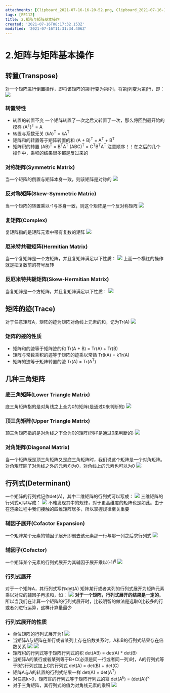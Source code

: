 ```yaml
---
attachments: [Clipboard_2021-07-16-16-20-52.png, Clipboard_2021-07-16-16-35-59.png, Clipboard_2021-07-16-17-07-55.png, Clipboard_2021-07-16-17-08-08.png, Clipboard_2021-07-16-17-32-11.png, Clipboard_2021-07-16-17-33-25.png, Clipboard_2021-07-16-18-05-46.png, Clipboard_2021-07-16-18-08-03.png, Clipboard_2021-07-16-18-09-20.png, Clipboard_2021-07-16-18-15-20.png, Clipboard_2021-07-16-18-16-13.png, Clipboard_2021-07-16-18-18-58.png, Clipboard_2021-07-16-18-20-30.png, Clipboard_2021-07-16-18-20-57.png, Clipboard_2021-07-16-19-05-52.png, Clipboard_2021-07-16-19-14-19.png, Clipboard_2021-07-16-19-16-51.png, Clipboard_2021-07-16-19-18-55.png, Clipboard_2021-07-16-19-20-12.png, Clipboard_2021-07-16-19-20-28.png, Clipboard_2021-07-16-19-31-00.png]
tags: [EE112]
title: 2.矩阵与矩阵基本操作
created: '2021-07-16T08:17:32.153Z'
modified: '2021-07-16T11:31:34.406Z'
---
```


# 2.矩阵与矩阵基本操作

## 转置(Transpose)
对一个矩阵进行倒置操作，即将该矩阵的第i行变为第i列，将第j列变为第j行，即：
![](@attachment/Clipboard_2021-07-16-16-20-52.png)

### 转置特性
- 转置的转置不变
一个矩阵转置了一次之后又转置了一次，那么将回到最开始的模样
(A<sup>T</sup>)<sup>T</sup> = A
- 转置与系数无关
(kA)<sup>T</sup> = kA<sup>T</sup>
- 矩阵和的转置等于矩阵转置的和
(A + B)<sup>T</sup> = A<sup>T</sup> + B<sup>T</sup>
- 矩阵积的转置
(AB)<sup>T</sup> = B<sup>T</sup>A<sup>T</sup>
(ABC)<sup>T</sup> = C<sup>T</sup>B<sup>T</sup>A<sup>T</sup>
注意顺序！！在之后的几个操作中，乘积的结果很多都是反过来的

### 对称矩阵(Symmetric Matrix)
当一个矩阵的倒置与矩阵本身一致，则该矩阵是对称的
![](@attachment/Clipboard_2021-07-16-16-35-59.png)

### 反对称矩阵(Skew-Symmetric Matric)
当一个矩阵的转置乘以-1与本身一致，则这个矩阵是一个反对称矩阵
![](@attachment/Clipboard_2021-07-16-17-08-08.png)

### 复矩阵(Complex)
复矩阵指的是矩阵元素中带有复数的矩阵
![](@attachment/Clipboard_2021-07-16-17-32-11.png)

### 厄米特共轭矩阵(Hermitian Matrix)
当一个复矩阵是一个方矩阵，并且复矩阵满足以下性质：
![](@attachment/Clipboard_2021-07-16-18-05-46.png)
上面一个横杠的操作就是把复数前的符号反转

### 反厄米特共轭矩阵(Skew-Hermitian Matrix)
当复矩阵是一个方矩阵，并且复矩阵满足以下性质：
![](@attachment/Clipboard_2021-07-16-18-08-03.png)

## 矩阵的迹(Trace)
对于任意矩阵A，矩阵的迹为矩阵对角线上元素的和，记为Tr(A)
![](@attachment/Clipboard_2021-07-16-18-09-20.png)

### 矩阵的迹的性质
- 矩阵和的迹等于矩阵迹的和
Tr(A + B) = Tr(A) + Tr(B)
- 矩阵与常数乘积的迹等于矩阵的迹乘以常熟
Tr(kA) = kTr(A)
- 矩阵的迹等于矩阵转置的迹
Tr(A) = Tr(A<sup>T</sup>)

## 几种三角矩阵
### 底三角矩阵(Lower Triangle Matrix)
底三角矩阵指的是对角线之上全为0的矩阵(是通过0来判断的)
![](@attachment/Clipboard_2021-07-16-18-15-20.png)

### 顶三角矩阵(Upper Triangle Matrix)
顶三角矩阵指的是对角线之下全为0的矩阵(同样是通过0来判断的)
![](@attachment/Clipboard_2021-07-16-18-16-13.png)

### 对角矩阵(Diagonal Matrix)
当一个矩阵既是顶三角矩阵又是底三角矩阵时，我们说这个矩阵是一个对角矩阵。对角矩阵除了对角线之外的元素均为0，对角线上的元素也可以为0
![](@attachment/Clipboard_2021-07-16-18-18-58.png)

## 行列式(Determinant)
一个矩阵的行列式记作det(A)，其中二维矩阵的行列式可以写成：
![](@attachment/Clipboard_2021-07-16-18-20-30.png)
三维矩阵的行列式可以写成：
![](@attachment/Clipboard_2021-07-16-18-20-57.png)
不难发现其中的规律，对于更高维度的矩阵也是如此。由于在渲染过程中我们接触的四维矩阵居多，所以掌握规律至关重要

### 辅因子展开(Cofactor Expansion)
一个矩阵某个元素的辅因子展开即删去该元素那一行与那一列之后求行列式
![](@attachment/Clipboard_2021-07-16-19-05-52.png)

### 辅因子(Cofactor)
一个矩阵某个元素的行列式展开为其辅因子展开乘以(-1)<sup>ij</sup>
![](@attachment/Clipboard_2021-07-16-19-14-19.png)

### 行列式展开
对于一个矩阵A，其行列式写作det(A)
矩阵某行或者某列的行列式展开为矩阵元素乘以对应的辅因子再求和，如：
![](@attachment/Clipboard_2021-07-16-19-16-51.png)
**对于一个矩阵，行列式展开的结果是一定的**。所以当我们在计算一个矩阵的行列式展开时，比较明智的做法是选取0比较多的行或者列进行运算，这样计算量最少

### 行列式展开的性质
- 单位矩阵的行列式展开为1
![](@attachment/Clipboard_2021-07-16-19-18-55.png)
- 当矩阵A与矩阵在某行或者某列上存在倍数关系时，A和B的行列式结果存在倍数关系
![](@attachment/Clipboard_2021-07-16-19-20-12.png)
![](@attachment/Clipboard_2021-07-16-19-20-28.png)
- 矩阵积的行列式等于矩阵行列式的积
det(AB) = det(A) * det(B)
- 当矩阵A的某行或者某列等于B+C(必须是同一行或者同一列)时，A的行列式等于B的行列式加上C的行列式
det(A) = det(B) + det(C)
- 矩阵A与A的转置的行列式结果一样
det(A) = det(A<sup>T</sup>)
- 对任意k>0，矩阵幂的行列式等于矩阵行列式的幂
det(A<sup>k</sup>) = (det(A))<sup>k</sup>
- 对于三角矩阵，其行列式的值为对角线元素的乘积
![](@attachment/Clipboard_2021-07-16-19-31-00.png)






